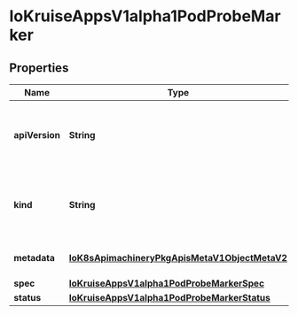 
# IoKruiseAppsV1alpha1PodProbeMarker

## Properties
Name | Type | Description | Notes
------------ | ------------- | ------------- | -------------
**apiVersion** | **String** | APIVersion defines the versioned schema of this representation of an object. Servers should convert recognized schemas to the latest internal value, and may reject unrecognized values. More info: https://git.k8s.io/community/contributors/devel/sig-architecture/api-conventions.md#resources |  [optional]
**kind** | **String** | Kind is a string value representing the REST resource this object represents. Servers may infer this from the endpoint the client submits requests to. Cannot be updated. In CamelCase. More info: https://git.k8s.io/community/contributors/devel/sig-architecture/api-conventions.md#types-kinds |  [optional]
**metadata** | [**IoK8sApimachineryPkgApisMetaV1ObjectMetaV2**](IoK8sApimachineryPkgApisMetaV1ObjectMetaV2.md) | Standard object&#39;s metadata. More info: https://git.k8s.io/community/contributors/devel/sig-architecture/api-conventions.md#metadata |  [optional]
**spec** | [**IoKruiseAppsV1alpha1PodProbeMarkerSpec**](IoKruiseAppsV1alpha1PodProbeMarkerSpec.md) |  |  [optional]
**status** | [**IoKruiseAppsV1alpha1PodProbeMarkerStatus**](IoKruiseAppsV1alpha1PodProbeMarkerStatus.md) |  |  [optional]



